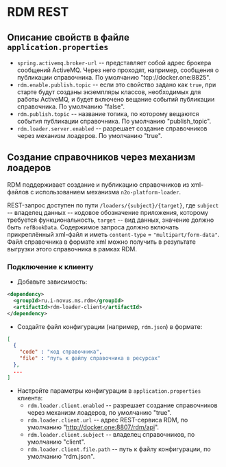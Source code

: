 # RDM REST
 
## Описание свойств в файле ```application.properties```
  - `spring.activemq.broker-url` -- представляет собой адрес брокера сообщений ActiveMQ. 
    Через него проходят, например, сообщения о публикации справочника. По умолчанию "tcp://docker.one:8825".
  - `rdm.enable.publish.topic` -- если это свойство задано как `true`, при старте будут созданы экземпляры классов,
 необходимых для работы ActiveMQ, и будет включено вещание событий публикации справочника. По умолчанию "false".
  - `rdm.publish.topic` -- название топика, по которому вещаются события публикации справочника. По умолчанию "publish_topic".
  - `rdm.loader.server.enabled` -- разрешает создание справочников через механизм лоадеров. По умолчанию "true".
  
## Создание справочников через механизм лоадеров
RDM поддерживает создание и публикацию справочников из xml-файлов с использованием механизма `n2o-platform-loader`.

REST-запрос доступен по пути
`/loaders/{subject}/{target}`, где
`subject` -- владелец данных -- кодовое обозначение приложения, которому требуется функциональность,
`target` -- вид данных, значение должно быть `refBookData`.
Содержимое запроса должно включать прикреплённый xml-файл и иметь `content-type` = `"multipart/form-data"`.
Файл справочника в формате xml можно получить в результате выгрузки этого справочника в рамках RDM.

### Подключение к клиенту
* Добавьте зависимость:
```xml
<dependency>
  <groupId>ru.i-novus.ms.rdm</groupId>
  <artifactId>rdm-loader-client</artifactId>
</dependency>
```

* Создайте файл конфигурации (например, `rdm.json`) в формате:
```json
[
  {
    "code" : "код справочника",
    "file" : "путь к файлу справочника в ресурсах"
  },
  ...
]  
```

* Настройте параметры конфигурации в `application.properties` клиента:
  - `rdm.loader.client.enabled` -- разрешает создание справочников через механизм лоадеров, по умолчанию "true".
  - `rdm.loader.client.url` -- адрес REST-сервиса RDM, по умолчанию "http://docker.one:8807/rdm/api".
  - `rdm.loader.client.subject` -- владелец справочников, по умолчанию "client".
  - `rdm.loader.client.file.path` -- путь к файлу конфигурации, по умолчанию "rdm.json".

